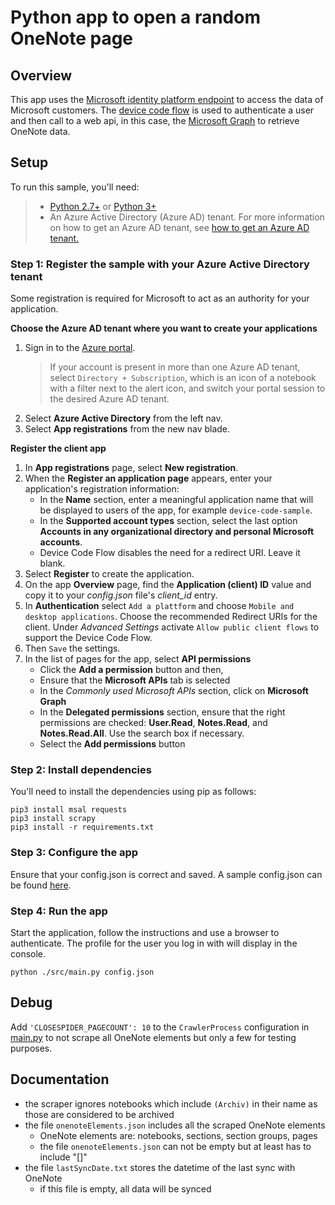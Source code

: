 # Python app to open a random OneNote page

## Overview

This app uses the [Microsoft identity platform endpoint](http://aka.ms/aadv2) to access
the data of Microsoft customers. The [device code
flow](https://docs.microsoft.com/en-us/azure/active-directory/develop/v2-oauth2-device-code)
is used to authenticate a user and then call to a web api, in this case, the [Microsoft
Graph](https://graph.microsoft.io) to retrieve OneNote data.

## Setup

To run this sample, you'll need:

> -   [Python 2.7+](https://www.python.org/downloads/release/python-2713/) or [Python 3+](https://www.python.org/downloads/release/python-364/)
> -   An Azure Active Directory (Azure AD) tenant. For more information on how to get an Azure AD tenant, see [how to get an Azure AD tenant.](https://docs.microsoft.com/azure/active-directory/develop/quickstart-create-new-tenant)

### Step 1: Register the sample with your Azure Active Directory tenant

Some registration is required for Microsoft to act as an authority for your application.

**Choose the Azure AD tenant where you want to create your applications**

1. Sign in to the [Azure portal](https://portal.azure.com).
    > If your account is present in more than one Azure AD tenant, select `Directory + Subscription`, which is an icon of a notebook with a filter next to the alert icon, and switch your portal session to the desired Azure AD tenant.
2. Select **Azure Active Directory** from the left nav.
3. Select **App registrations** from the new nav blade.

**Register the client app**

1. In **App registrations** page, select **New registration**.
1. When the **Register an application page** appears, enter your application's registration information:
    - In the **Name** section, enter a meaningful application name that will be displayed to users of the app, for example `device-code-sample`.
    - In the **Supported account types** section, select the last option **Accounts in any organizational directory and personal Microsoft accounts**.
    - Device Code Flow disables the need for a redirect URI. Leave it blank.
1. Select **Register** to create the application.
1. On the app **Overview** page, find the **Application (client) ID** value and copy it to your _config.json_ file's _client_id_ entry.
1. In **Authentication** select `Add a plattform` and choose `Mobile and desktop applications`. Choose the recommended Redirect URIs for the client. Under _Advanced
   Settings_ activate `Allow public client flows` to support the Device Code Flow.
1. Then `Save` the settings.
1. In the list of pages for the app, select **API permissions**
    - Click the **Add a permission** button and then,
    - Ensure that the **Microsoft APIs** tab is selected
    - In the _Commonly used Microsoft APIs_ section, click on **Microsoft Graph**
    - In the **Delegated permissions** section, ensure that the right permissions are
      checked: **User.Read**, **Notes.Read**, and **Notes.Read.All**. Use the search box
      if necessary.
    - Select the **Add permissions** button

### Step 2: Install dependencies

You'll need to install the dependencies using pip as follows:

```Shell
pip3 install msal requests
pip3 install scrapy
pip3 install -r requirements.txt
```

### Step 3: Configure the app

Ensure that your config.json is correct and saved. A sample config.json can be found
[here](./config.json.example).

### Step 4: Run the app

Start the application, follow the instructions and use a browser to authenticate. The profile for the user you log in with will display in the console.

```Shell
python ./src/main.py config.json
```

## Debug

Add `'CLOSESPIDER_PAGECOUNT': 10` to the `CrawlerProcess` configuration in
[main.py](/src/main.py) to not scrape all OneNote elements but only a few for testing
purposes.

## Documentation

-   the scraper ignores notebooks which include `(Archiv)` in their name as those are
    considered to be archived
-   the file `onenoteElements.json` includes all the scraped OneNote elements
    -   OneNote elements are: notebooks, sections, section groups, pages
    -   the file `onenoteElements.json` can not be empty but at least has to include "[]"
-   the file `lastSyncDate.txt` stores the datetime of the last sync with OneNote
    -   if this file is empty, all data will be synced
